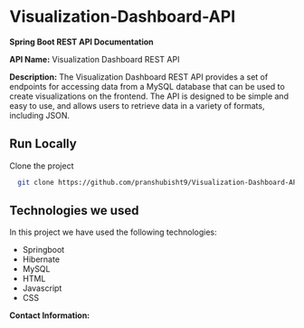 # Visualization-Dashboard-API

**Spring Boot REST API Documentation** 

**API Name:** Visualization Dashboard REST API 

**Description:** The Visualization Dashboard REST API provides a set of endpoints for accessing data from a MySQL database that can be used to create visualizations on the frontend. The API is designed to be simple and easy to use, and allows users to retrieve data in a variety of formats, including JSON. 

## Run Locally

Clone the project

```bash
  git clone https://github.com/pranshubisht9/Visualization-Dashboard-API
```

## Technologies we used

In this project we have used the following technologies:

- Springboot
- Hibernate
- MySQL
- HTML
- Javascript
- CSS


**Contact Information:**  


